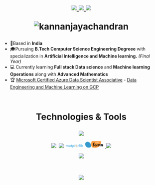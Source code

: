 <h1 align="center">
    
<p align="right">

<p align="center">
  <a href="https://twitter.com/kannanj362">
  <img src="https://skillicons.dev/icons?i=twitter" width="4%"/>
    <a href="https://www.linkedin.com/in/kannan-j-976502223/">
    <img src="https://skillicons.dev/icons?i=linkedin" width="4%"/>
    <a href="https://www.instagram.com/kannan.jayachandran/">
    <img src="https://skillicons.dev/icons?i=instagram" width="4%"/>
  </a>
</p>
<img src="https://komarev.com/ghpvc/?username=kannanjayachandran&label=Profile%20views&color=0e75b6&style=flat"alt="kannanjayachandran"/> </p>
</h1>

- 📍Based in **India**
- 🎓Pursuing **B.Tech Computer Science Engineering Degreee** with specialization in **Artificial Intelligence and Machine learning.** _(Final Year)_
- 💻 Currently learning **Full stack Data science** and **Machine learning Operations** along with **Advanced Mathematics**
- 🏆 [Microsoft Certified Azure Data Scientist Associative](https://www.credly.com/badges/326e81e7-08bd-4059-8029-79bcae461534/public_url) - [Data Engineering and Machine Learning on GCP](https://coursera.org/share/720afb1a2a850ced564f75aab7f1a945)
    
<br>
 
<h1 align="center" >

Technologies & Tools 

</h1>

<div align="center" class="tools">

 <p align="center">

 <p align="center">
  <a href="https://github.com/kannanjayachandran">
    <img src="https://skillicons.dev/icons?i=c,cpp,java,python,js,ts,go" />
  </a>
</p>
    
 <p align="center">
     
[<img src="https://github.com/get-icon/geticon/blob/master/icons/numpy-icon.svg" width="5%"/>](https://numpy.org/doc/)
&nbsp;[<img src="https://raw.githubusercontent.com/get-icon/geticon/master/icons/pandas-icon.svg" width="4%"/>](https://pandas.pydata.org/)&nbsp;[<img src="./logo_dark.svg" width="12%"/>](https://matplotlib.org/stable/)&nbsp;[<img src="./scikit-learn-logo-small.png" width="12%"/>](https://scikit-learn.org/stable/)&nbsp;<a href="https://github.com/kannanjayachandran">
    <img src="https://skillicons.dev/icons?i=pytorch,tensorflow" />
  </a>

</p>

<p align="center">
  <a href="https://github.com/kannanjayachandran">
    <img src="https://skillicons.dev/icons?i=html,css,bootstrap,react,vite,nextjs,flask,django,nodejs,express" />
  </a>
</p>

<h1 align="center">
  <a href="https://github.com/kannanjayachandran">
    <img src="https://skillicons.dev/icons?i=linux,git,docker,mongodb,mysql,azure,gcp" />
  </a>
  
</div>
 <br>
